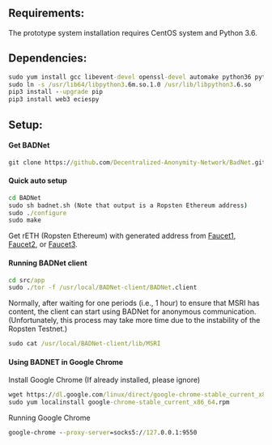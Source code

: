 ## Requirements:
The prototype system installation requires CentOS system and Python 3.6.

## Dependencies:
```bat
sudo yum install gcc libevent-devel openssl-devel automake python36 python36-devel -y
sudo ln -s /usr/lib64/libpython3.6m.so.1.0 /usr/lib/libpython3.6.so
pip3 install --upgrade pip
pip3 install web3 eciespy
```

## Setup:
#### Get BADNet
```bat
git clone https://github.com/Decentralized-Anonymity-Network/BadNet.git
```

#### Quick auto setup
```bat
cd BADNet
sudo sh badnet.sh (Note that output is a Ropsten Ethereum address)
sudo ./configure
sudo make
```

Get rETH (Ropsten Ethereum) with generated address from 
[Faucet1](https://faucet.dimensions.network/), [Faucet2](https://faucet.egorfine.com/), or [Faucet3](https://faucet.metamask.io/).

#### Running BADNet client
```bat
cd src/app
sudo ./tor -f /usr/local/BADNet-client/BADNet.client
```

Normally, after waiting for one periods (i.e., 1 hour) to ensure that MSRI has content, the client can start using BADNet for anonymous communication. (Unfortunately,  this process may take more time due to the instability of the Ropsten Testnet.)
```bat
sudo cat /usr/local/BADNet-client/lib/MSRI
```

#### Using BADNET in Google Chrome
Install Google Chrome (If already installed, please ignore)
```bat
wget https://dl.google.com/linux/direct/google-chrome-stable_current_x86_64.rpm
sudo yum localinstall google-chrome-stable_current_x86_64.rpm
```

Running Google Chrome
```bat
google-chrome --proxy-server=socks5://127.0.0.1:9550
```
